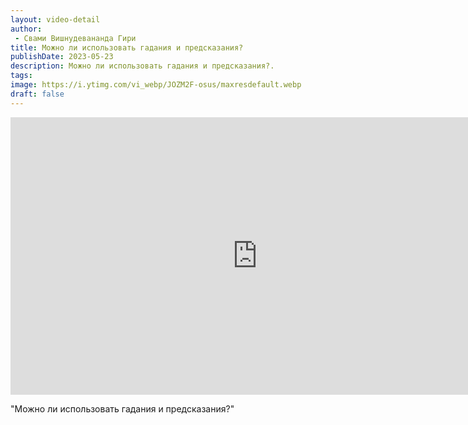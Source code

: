 ```yaml
---
layout: video-detail
author:
 - Свами Вишнудевананда Гири
title: Можно ли использовать гадания и предсказания?
publishDate: 2023-05-23
description: Можно ли использовать гадания и предсказания?. 
tags: 
image: https://i.ytimg.com/vi_webp/JOZM2F-osus/maxresdefault.webp
draft: false
---
```


<iframe width="790" height="444" src="https://www.youtube.com/embed/JOZM2F-osus" frameborder="0" allowfullscreen=""></iframe> 

  "Можно ли использовать гадания и предсказания?"

  

 
